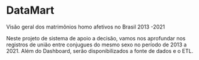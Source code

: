 # DataMart
Visão geral dos matrimônios homo afetivos no Brasil 2013 -2021

Neste projeto de sistema de apoio a decisão, vamos nos aprofundar nos registros de união entre conjugues do mesmo sexo no período de 2013 a 2021.
Além do Dashboard, serão disponibilizados a fonte de dados e o ETL.
